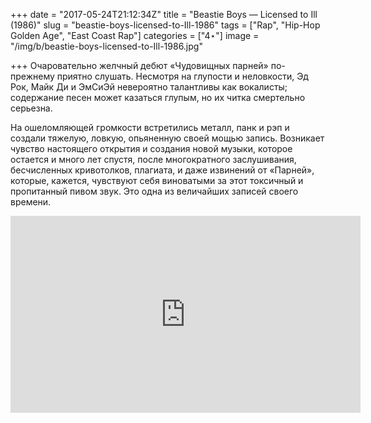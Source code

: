 +++
date = "2017-05-24T21:12:34Z"
title = "Beastie Boys — Licensed to Ill (1986)"
slug = "beastie-boys-licensed-to-Ill-1986"
tags = ["Rap", "Hip-Hop Golden Age", "East Coast Rap"]
categories = ["4⋆"]
image = "/img/b/beastie-boys-licensed-to-Ill-1986.jpg"

+++
Очаровательно желчный дебют «Чудовищных парней» по-прежнему приятно слушать. Несмотря на глупости и неловкости, Эд Рок, Майк Ди и ЭмСиЭй невероятно талантливы как вокалисты; содержание песен может казаться глупым, но их читка смертельно серьезна.

На ошеломляющей громкости встретились металл, панк и рэп и создали тяжелую, ловкую, опьяненную своей мощью запись. Возникает чувство настоящего открытия и создания новой музыки, которое остается и много лет спустя, после многократного заслушивания, бесчисленных кривотолков, плагиата, и даже извинений от «Парней», которые, кажется, чувствуют себя виноватыми за этот токсичный и пропитанный пивом звук. Это одна из величайших записей своего времени.

<iframe width="560" height="315" src="https://www.youtube.com/embed/EPWsaD9kqXg" frameborder="0" allowfullscreen></iframe>